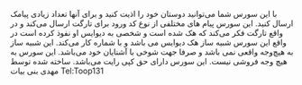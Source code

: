 با این سورس شما می‌توانید دوستان خود را اذیت کنید و برای آنها تعداد زیادی پیامک ارسال کنید. 
این سورس پیام های مختلفی از نوع کد ورود برای تارگت ارسال می‌کند و در واقع تارگت فکر می‌کند که هک شده است و شخصی به دیوایس او نفوذ کرده است در واقع این سورس شبیه ساز هک دیوایس می باشد و با شماره کار می‌کند.
این شبیه ساز به هیچ‌وجه واقعی نمی باشد و صرفا جهت شوخی با آشنایان خود می‌باشد.
این سورس به هیچ وجه فروشی نیست.
این سورس دارای حق کپی رایت می‌باشد.
ساخته شده توسط مهدی بنی بیات          Tel:Toop131
